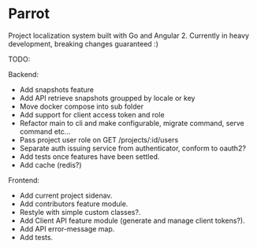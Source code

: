 # Parrot
Project localization system built with Go and Angular 2.
Currently in heavy development, breaking changes guaranteed :)

TODO:

Backend:
- Add snapshots feature
- Add API retrieve snapshots groupped by locale or key
- Move docker compose into sub folder
- Add support for client access token and role
- Refactor main to cli and make configurable, migrate command, serve command etc...
- Pass project user role on GET /projects/:id/users
- Separate auth issuing service from authenticator, conform to oauth2?
- Add tests once features have been settled.
- Add cache (redis?)

Frontend:
- Add current project sidenav.
- Add contributors feature module.
- Restyle with simple custom classes?.
- Add Client API feature module (generate and manage client tokens?).
- Add API error-message map.
- Add tests.
